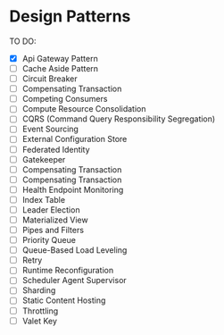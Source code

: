 # Design Patterns

TO DO:
- [x] Api Gateway Pattern
- [ ] Cache Aside Pattern
- [ ] Circuit Breaker
- [ ] Compensating Transaction
- [ ] Competing Consumers
- [ ] Compute Resource Consolidation
- [ ] CQRS (Command Query Responsibility Segregation)
- [ ] Event Sourcing
- [ ] External Configuration Store
- [ ] Federated Identity
- [ ] Gatekeeper
- [ ] Compensating Transaction
- [ ] Compensating Transaction
- [ ] Health Endpoint Monitoring
- [ ] Index Table
- [ ] Leader Election
- [ ] Materialized View
- [ ] Pipes and Filters
- [ ] Priority Queue
- [ ] Queue-Based Load Leveling
- [ ] Retry
- [ ] Runtime Reconfiguration
- [ ] Scheduler Agent Supervisor
- [ ] Sharding
- [ ] Static Content Hosting
- [ ] Throttling
- [ ] Valet Key
